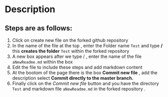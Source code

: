 # Description 
## Steps are as follows:

1. Click on create new file on the forked github repository 
2. In the name of the file at the top , enter the Folder name `Test` and type **/** this **creates the folder** `Test` within the forked repository
3. A new box appears after we type / , enter the name of the file `aNewReadme.md` within the box 
4. Edit the file to include these steps and add markdown content
5. At the bootom of the page there is the box  **Commit new file** , add the description select **Commit directly to the master branch.**
6. Finally click on the *Commit new file* button and you have the directory `Test` and markdown file  `aNewReadme.md` in the forked repository .
